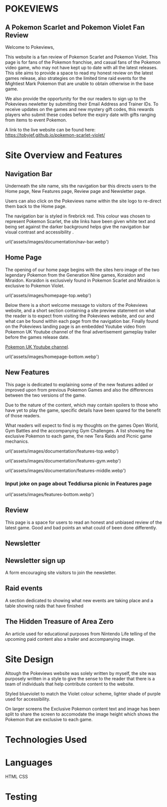 # POKEVIEWS 

## A Pokemon Scarlet and Pokemon Violet Fan Review

Welcome to Pokeviews,

This website is a fan review of Pokemon Scarlet and Pokemon Violet. This page is for fans of the Pokemon franchise, and casual fans of the Pokemon video game, who may not have kept up to date with all the latest releases. This site aims to provide a space to read my honest review on the latest games release, also strategies on the limited time raid events for the Mightiest Mark Pokemon that are unable to obtain otherwise in the base game.

We also provide the opportunity for the our readers to sign up to the Pokeviews newletter by submitting their Email Address and Trainer IDs. To receive updates on the games and new mystery gift codes, this rewards players who submit these codes before the expiry date with gifts ranging from items to event Pokemon.

A link to the live website can be found here: <https://tobyjef.github.io/pokemon-scarlet-violet/>

# Site Overview and Features

## Navigation Bar

Underneath the site name, sits the navigation bar this directs users to the Home page, New Features page, Review page and Newsletter page.

Users can also click on the Pokeviews name within the site logo to re-direct them back to the Home page.

The navigation bar is styled in firebrick red. This colour was chosen to represent Pokemon Scarlet, the site links have been given white text and being set against the darker background helps give the navigation bar visual contrast and accessibility .

url('assets/images/documentation/nav-bar.webp')

## Home Page

The opening of our home page begins with the sites hero image of the two legendary Pokemon from the Generation Nine games, Koraidon and Miraidon. Koraidon is exclusively found in Pokemon Scarlet and Miraidon is exclusive to Pokemon Violet.  

url('assets/images/homepage-top.webp')

Below there is a short welcome message to visitors of the Pokeviews website, and a short section containing a site preview statement on what the reader is to expect from visiting the Pokeviews website, and our and what can be found within each page from the navigation bar. Finally found on the Pokeviews landing page is an embedded Youtube video from Pokemon UK Youtube channel of the final advertisement gameplay trailer before the games release date.

[Pokemon UK Youtube channel](<https://www.youtube.com/@pokemon/videos>).

url('assets/images/homepage-bottom.webp')

## New Features

This page is dedicated to explaining some of the new features added or improved upon from previous Pokemon Games and also the differences between the two versions of the game.

Due to the nature of the content, which may contain spoilers to those who have yet to play the game, specific details have been spared for the benefit of those readers.

What readers will expect to find is my thoughts on the games Open World, Gym Battles and the accompanying Gym Challenges. A list showing the exclusive Pokemon to each game, the new Tera Raids and Picnic game mechanics.

url('assets/images/documentation/features-top.webp')

url('assets/images/documentation/features-gym.webp')

url('assets/images/documentation/features-middle.webp')

### Input joke on page about Teddiursa picnic in Features page

url('assets/images/features-bottom.webp')

## Review

This page is a space for users to read an honest and unbiased review of the latest game. Good and bad points an what could of been done differently.

## Newsletter

## Newsletter sign up

A form encouraging site visitors to join the newsletter.

## Raid events

A section dedicated to showing what new events are taking place and a table showing raids that have finished

## The Hidden Treasure of Area Zero

An article used for educational purposes from Nintendo Life telling of the upcoming paid content also a trailer and accompanying image.

# Site Design

Altough the Pokeviews website was solely written by myself, the site was purposely written in a style to give the sense to the reader that there is a team of individuals that help contribute content to the website.

Styled blueviolet to match the Violet colour scheme, lighter shade of purple used for accessibility.

On larger screens the Exclusive Pokemon content text and image has been split to share the screen to accomodate the image height which shows the Pokemon that are exclusive to each game.

# Technologies Used

# Languages

HTML
CSS

# Testing
